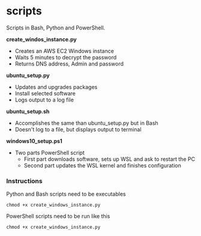 # scripts
Scripts in Bash, Python and PowerShell.

**create_windos_instance.py**
* Creates an AWS EC2 Windows instance
* Waits 5 minutes to decrypt the password
* Returns DNS address, Admin and password

**ubuntu_setup.py**
* Updates and upgrades packages
* Install selected software
* Logs output to a log file

**ubuntu_setup.sh**
* Accomplishes the same than ubuntu_setup.py but in Bash
* Doesn't log to a file, but displays output to terminal

**windows10_setup.ps1**
- Two parts PowerShell script
  - First part downloads software, sets up WSL and ask to restart the PC
  - Second part updates the WSL kernel and finishes configuration

### Instructions
Python and Bash scripts need to be executables
```
chmod +x create_windows_instance.py
```
PowerShell scripts need to be run like this
```
chmod +x create_windows_instance.py
```
